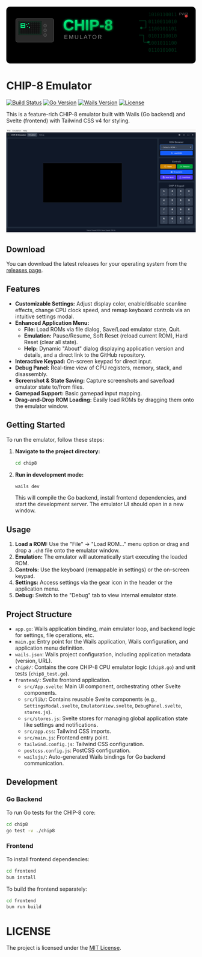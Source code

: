 [![CHIP-8 Emulator Logo](./.githubasserts/chip8_logo.svg)](https://github.com/bethropolis/chip8)

# CHIP-8 Emulator

[![Build Status](https://github.com/bethropolis/chip8/actions/workflows/test-build.yml/badge.svg)](https://github.com/bethropolis/chip8/actions/workflows/test-build.yml) [![Go Version](https://img.shields.io/badge/Go-1.22-00ADD8?logo=go&logoColor=white)](https://go.dev/) [![Wails Version](https://img.shields.io/badge/Wails-v2-blueviolet?logo=wails&logoColor=white)](https://wails.io/) [![License](https://img.shields.io/github/license/bethropolis/chip8)](https://github.com/bethropolis/chip8/blob/main/LICENSE)


This is a feature-rich CHIP-8 emulator built with Wails (Go backend) and Svelte (frontend) with Tailwind CSS v4 for styling.



<p align="center">
  <img src="./.githubasserts/emulator.png" alt="CHIP-8 Emulator Screenshot" />
</p>

## Download

You can download the latest releases for your operating system from the [releases page](https://github.com/bethropolis/chip8/releases).

## Features

*   **Customizable Settings:** Adjust display color, enable/disable scanline effects, change CPU clock speed, and remap keyboard controls via an intuitive settings modal.
*   **Enhanced Application Menu:**
    *   **File:** Load ROMs via file dialog, Save/Load emulator state, Quit.
    *   **Emulation:** Pause/Resume, Soft Reset (reload current ROM), Hard Reset (clear all state).
    *   **Help:** Dynamic "About" dialog displaying application version and details, and a direct link to the GitHub repository.
*   **Interactive Keypad:** On-screen keypad for direct input.
*   **Debug Panel:** Real-time view of CPU registers, memory, stack, and disassembly.
*   **Screenshot & State Saving:** Capture screenshots and save/load emulator state to/from files.
*   **Gamepad Support:** Basic gamepad input mapping.
*   **Drag-and-Drop ROM Loading:** Easily load ROMs by dragging them onto the emulator window.

## Getting Started

To run the emulator, follow these steps:

1.  **Navigate to the project directory:**
    ```bash
    cd chip8
    ```

2.  **Run in development mode:**
    ```bash
    wails dev
    ```

    This will compile the Go backend, install frontend dependencies, and start the development server. The emulator UI should open in a new window.

## Usage

1.  **Load a ROM:** Use the "File" -> "Load ROM..." menu option or drag and drop a `.ch8` file onto the emulator window.
2.  **Emulation:** The emulator will automatically start executing the loaded ROM.
3.  **Controls:** Use the keyboard (remappable in settings) or the on-screen keypad.
4.  **Settings:** Access settings via the gear icon in the header or the application menu.
5.  **Debug:** Switch to the "Debug" tab to view internal emulator state.

## Project Structure

-   `app.go`: Wails application binding, main emulator loop, and backend logic for settings, file operations, etc.
-   `main.go`: Entry point for the Wails application, Wails configuration, and application menu definition.
-   `wails.json`: Wails project configuration, including application metadata (version, URL).
-   `chip8/`: Contains the core CHIP-8 CPU emulator logic (`chip8.go`) and unit tests (`chip8_test.go`).
-   `frontend/`: Svelte frontend application.
    -   `src/App.svelte`: Main UI component, orchestrating other Svelte components.
    -   `src/lib/`: Contains reusable Svelte components (e.g., `SettingsModal.svelte`, `EmulatorView.svelte`, `DebugPanel.svelte`, `stores.js`).
    -   `src/stores.js`: Svelte stores for managing global application state like settings and notifications.
    -   `src/app.css`: Tailwind CSS imports.
    -   `src/main.js`: Frontend entry point.
    -   `tailwind.config.js`: Tailwind CSS configuration.
    -   `postcss.config.js`: PostCSS configuration.
    -   `wailsjs/`: Auto-generated Wails bindings for Go backend communication.

## Development

### Go Backend

To run Go tests for the CHIP-8 core:

```bash
cd chip8
go test -v ./chip8
```

### Frontend

To install frontend dependencies:

```bash
cd frontend
bun install
```

To build the frontend separately:

```bash
cd frontend
bun run build
```


# LICENSE
The project is licensed under the [MIT License](LICENSE).
